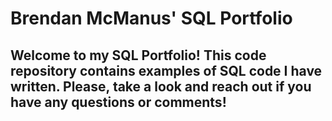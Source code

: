# Brendan McManus' SQL Portfolio

## Welcome to my SQL Portfolio! This code repository contains examples of SQL code I have written. Please, take a look and reach out if you have any questions or comments!
